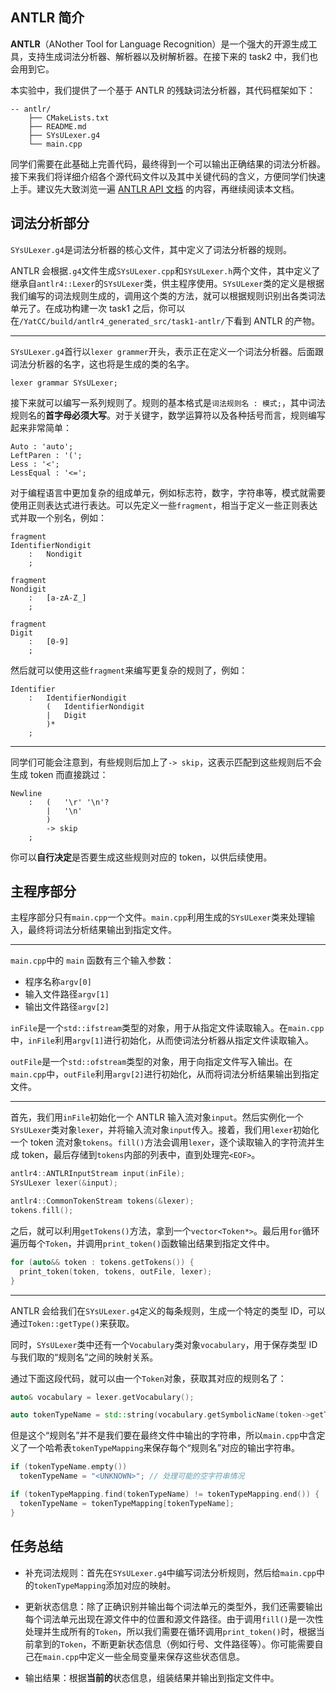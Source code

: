 ## ANTLR 简介

**ANTLR**（ANother Tool for Language Recognition）是一个强大的开源生成工具，支持生成词法分析器、解析器以及树解析器。在接下来的 task2 中，我们也会用到它。

本实验中，我们提供了一个基于 ANTLR 的残缺词法分析器，其代码框架如下：

```text
-- antlr/
    ├── CMakeLists.txt
    ├── README.md
    ├── SYsULexer.g4
    └── main.cpp
```

同学们需要在此基础上完善代码，最终得到一个可以输出正确结果的词法分析器。接下来我们将详细介绍各个源代码文件以及其中关键代码的含义，方便同学们快速上手。建议先大致浏览一遍 [ANTLR API 文档](task1_doc/apidoc?id=antlr-api-文档) 的内容，再继续阅读本文档。

## 词法分析部分

`SYsULexer.g4`是词法分析器的核心文件，其中定义了词法分析器的规则。

ANTLR 会根据`.g4`文件生成`SYsULexer.cpp`和`SYsULexer.h`两个文件，其中定义了继承自`antlr4::Lexer`的`SYsULexer`类，供主程序使用。`SYsULexer`类的定义是根据我们编写的词法规则生成的，调用这个类的方法，就可以根据规则识别出各类词法单元了。在成功构建一次 task1 之后，你可以在`/YatCC/build/antlr4_generated_src/task1-antlr/`下看到 ANTLR 的产物。

---

`SYsULexer.g4`首行以`lexer grammer`开头，表示正在定义一个词法分析器。后面跟词法分析器的名字，这也将是生成的类的名字。

```antlr
lexer grammar SYsULexer;
```

接下来就可以编写一系列规则了。规则的基本格式是`词法规则名 : 模式;`，其中词法规则名的**首字母必须大写**。对于关键字，数学运算符以及各种括号而言，规则编写起来非常简单：

```antlr
Auto : 'auto';
LeftParen : '(';
Less : '<';
LessEqual : '<=';
```

对于编程语言中更加复杂的组成单元，例如标志符，数字，字符串等，模式就需要使用正则表达式进行表达。可以先定义一些`fragment`，相当于定义一些正则表达式并取一个别名，例如：

```antlr
fragment
IdentifierNondigit
    :   Nondigit
    ;

fragment
Nondigit
    :   [a-zA-Z_]
    ;

fragment
Digit
    :   [0-9]
    ;
```

然后就可以使用这些`fragment`来编写更复杂的规则了，例如：

```antlr
Identifier
    :   IdentifierNondigit
        (   IdentifierNondigit
        |   Digit
        )*
    ;
```

---

同学们可能会注意到，有些规则后加上了`-> skip`，这表示匹配到这些规则后不会生成 token 而直接跳过：

```antlr
Newline
    :   (   '\r' '\n'?
        |   '\n'
        )
        -> skip
    ;
```

你可以**自行决定**是否要生成这些规则对应的 token，以供后续使用。

## 主程序部分

主程序部分只有`main.cpp`一个文件。`main.cpp`利用生成的`SYsULexer`类来处理输入，最终将词法分析结果输出到指定文件。

---

`main.cpp`中的 `main` 函数有三个输入参数：

- 程序名称`argv[0]`
- 输入文件路径`argv[1]`
- 输出文件路径`argv[2]`

`inFile`是一个`std::ifstream`类型的对象，用于从指定文件读取输入。在`main.cpp`中，`inFile`利用`argv[1]`进行初始化，从而使词法分析器从指定文件读取输入。

`outFile`是一个`std::ofstream`类型的对象，用于向指定文件写入输出。在`main.cpp`中，`outFile`利用`argv[2]`进行初始化，从而将词法分析结果输出到指定文件。

---

首先，我们用`inFile`初始化一个 ANTLR 输入流对象`input`。然后实例化一个`SYsULexer`类对象`lexer`，并将输入流对象`input`传入。接着，我们用`lexer`初始化一个 token 流对象`tokens`。`fill()`方法会调用`lexer`，逐个读取输入的字符流并生成 token，最后存储到`tokens`内部的列表中，直到处理完`<EOF>`。

```c++
antlr4::ANTLRInputStream input(inFile);
SYsULexer lexer(&input);

antlr4::CommonTokenStream tokens(&lexer);
tokens.fill();
```

之后，就可以利用`getTokens()`方法，拿到一个`vector<Token*>`。最后用`for`循环遍历每个`Token`，并调用`print_token()`函数输出结果到指定文件中。

```c++
for (auto&& token : tokens.getTokens()) {
  print_token(token, tokens, outFile, lexer);
}
```

---

ANTLR 会给我们在`SYsULexer.g4`定义的每条规则，生成一个特定的类型 ID，可以通过`Token::getType()`来获取。

同时，`SYsULexer`类中还有一个`Vocabulary`类对象`vocabulary`，用于保存类型 ID 与我们取的“规则名”之间的映射关系。

通过下面这段代码，就可以由一个`Token`对象，获取其对应的规则名了：

```c++
auto& vocabulary = lexer.getVocabulary();

auto tokenTypeName = std::string(vocabulary.getSymbolicName(token->getType()));
```

但是这个“规则名”并不是我们要在最终文件中输出的字符串，所以`main.cpp`中含定义了一个哈希表`tokenTypeMapping`来保存每个“规则名”对应的输出字符串。

```c++
if (tokenTypeName.empty())
  tokenTypeName = "<UNKNOWN>"; // 处理可能的空字符串情况

if (tokenTypeMapping.find(tokenTypeName) != tokenTypeMapping.end()) {
  tokenTypeName = tokenTypeMapping[tokenTypeName];
}
```

## 任务总结

- 补充词法规则：首先在`SYsULexer.g4`中编写词法分析规则，然后给`main.cpp`中的`tokenTypeMapping`添加对应的映射。

- 更新状态信息：除了正确识别并输出每个词法单元的类型外，我们还需要输出每个词法单元出现在源文件中的位置和源文件路径。由于调用`fill()`是一次性处理并生成所有的`Token`，所以我们需要在循环调用`print_token()`时，根据当前拿到的`Token`，不断更新状态信息（例如行号、文件路径等）。你可能需要自己在`main.cpp`中定义一些全局变量来保存这些状态信息。

- 输出结果：根据**当前的**状态信息，组装结果并输出到指定文件中。
